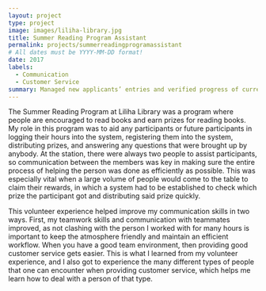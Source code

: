 ```yaml
---
layout: project
type: project
image: images/liliha-library.jpg
title: Summer Reading Program Assistant
permalink: projects/summerreadingprogramassistant
# All dates must be YYYY-MM-DD format!
date: 2017
labels:
  - Communication
  - Customer Service
summary: Managed new applicants’ entries and verified progress of current applicants within the summer reading program.
---
```


The Summer Reading Program at Liliha Library was a program where people are encouraged to read books and earn prizes for reading books. My role in this program was to aid any participants or future participants in logging their hours into the system, registering them into the system, distributing prizes, and answering any questions that were brought up by anybody. At the station, there were always two people to assist participants, so communication between the members was key in making sure the entire process of helping the person was done as efficiently as possible. This was especially vital when a large volume of people would come to the table to claim their rewards, in which a system had to be established to check which prize the participant got and distributing said prize quickly.

This volunteer experience helped improve my communication skills in two ways. First, my teamwork skills and communication with teammates improved, as not clashing with the person I worked with for many hours is important to keep the atmosphere friendly and maintain an efficient workflow. When you have a good team environment, then providing good customer service gets easier. This is what I learned from my volunteer experience, and I also got to experience the many different types of people that one can encounter when providing customer service, which helps me learn how to deal with a person of that type.
